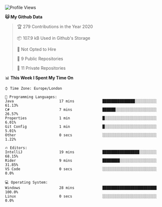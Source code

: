 <!--START_SECTION:waka-->
![Profile Views](http://img.shields.io/badge/Profile%20Views-0-blue)

**🐱 My Github Data** 

> 🏆 279 Contributions in the Year 2020
 > 
> 📦 107.9 kB Used in Github's Storage 
 > 
> 🚫 Not Opted to Hire
 > 
> 📜 9 Public Repositories
 > 
> 🔑 11 Private Repositories 

📊 **This Week I Spent My Time On** 

```text
⌚︎ Time Zone: Europe/London

💬 Programming Languages: 
Java                     17 mins             ███████████████░░░░░░░░░░   61.13% 
C#                       7 mins              ██████░░░░░░░░░░░░░░░░░░░   26.57% 
Properties               1 min               █░░░░░░░░░░░░░░░░░░░░░░░░   6.01% 
Git Config               1 min               █░░░░░░░░░░░░░░░░░░░░░░░░   5.01% 
Other                    0 secs              ░░░░░░░░░░░░░░░░░░░░░░░░░   1.22%

🔥 Editors: 
IntelliJ                 19 mins             █████████████████░░░░░░░░   68.15% 
Rider                    9 mins              ████████░░░░░░░░░░░░░░░░░   31.85% 
VS Code                  0 secs              ░░░░░░░░░░░░░░░░░░░░░░░░░   0.0%

💻 Operating System: 
Windows                  28 mins             █████████████████████████   100.0% 
Linux                    0 secs              ░░░░░░░░░░░░░░░░░░░░░░░░░   0.0%

```


<!--END_SECTION:waka-->